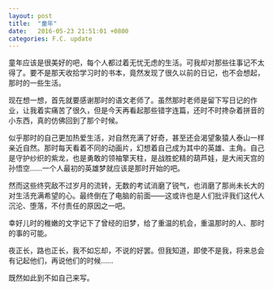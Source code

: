 ```yaml
---
layout: post
title:  "童年"
date:   2016-05-23 21:51:01 +0800
categories: F.C. update
---
```

童年应该是很美好的吧，每个人都过着无忧无虑的生活。可我却对那些往事记不太得了。要不是那天收拾学习时的书本，竟然发现了很久以前的日记，也不会想起，那时的一些生活。

现在想一想，首先就要感谢那时的语文老师了。虽然那时老师是留下写日记的作业，让我着实痛苦了很久，但是今天再看起那些错字连篇，还时不时搀杂着拼音的小东西，真的仿佛回到了那个时候。

似乎那时的自己更加热爱生活，对自然充满了好奇，甚至还会渴望象猿人泰山一样亲近自然。那时每天看着不同的动画片，幻想着自己成为其中的英雄、主角。自己是守护纱织的紫龙，也是勇敢的领袖擎天柱，是战胜蛇精的葫芦娃，是大闹天宫的孙悟空……一个人最初的英雄梦就应该是那时开始的吧。

然而这些终究敌不过岁月的流转，无数的考试消磨了锐气，也消磨了那尚未长大的对生活充满希望的心。最终倒在了电脑的前面——这或许也是人们批评我们这代人沉沦、堕落，不付责任的原因之一吧。

幸好儿时的稚嫩的文字记下了曾经的旧梦，给了重温的机会，重温那时的人、那时的事的可能。

夜正长，路也正长，我不如忘却，不说的好罢。但我知道，即使不是我，将来总会有记起他们，再说他们的时候……

既然如此到不如自己来写。